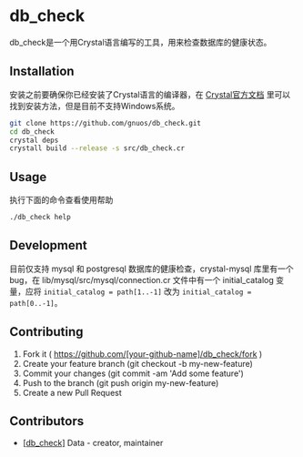 # db_check

db_check是一个用Crystal语言编写的工具，用来检查数据库的健康状态。

## Installation

安装之前要确保你已经安装了Crystal语言的编译器，在 [Crystal官方文档](https://crystal-lang/docs/) 里可以找到安装方法，但是目前不支持Windows系统。

```bash
git clone https://github.com/gnuos/db_check.git
cd db_check
crystal deps
crystall build --release -s src/db_check.cr

```

## Usage

执行下面的命令查看使用帮助

```bash
./db_check help
```

## Development

目前仅支持 mysql 和 postgresql 数据库的健康检查，crystal-mysql 库里有一个bug，在 lib/mysql/src/mysql/connection.cr 文件中有一个 initial_catalog 变量，应将 `initial_catalog = path[1..-1]` 改为 `initial_catalog = path[0..-1]`。

## Contributing

1. Fork it ( https://github.com/[your-github-name]/db_check/fork )
2. Create your feature branch (git checkout -b my-new-feature)
3. Commit your changes (git commit -am 'Add some feature')
4. Push to the branch (git push origin my-new-feature)
5. Create a new Pull Request

## Contributors

- [[db_check]](https://github.com/gnuos) Data - creator, maintainer
